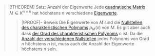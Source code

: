 > [!THEOREM] Satz: Anzahl der Eigenwerte
> Jede [quadratische Matrix](../Quadratische%20Matrix.md) $M\in K^{n\times n}$ hat höchstens $n$ verschiedene [Eigenwerte](Eigenwert.md).
> > [!PROOF]- Beweis
> > Die Eigenwerte von $M$ sind die [Nullstellen des charakteristischen Polynoms](Eigenschaften%20des%20charakteristischen%20Polynoms.md) $p_M(x)$ von $M$. Es gilt aber auch dass [der Grad des charakteristischen Polynoms](Eigenschaften%20des%20charakteristischen%20Polynoms.md) $n$ ist. Da die [Anzahl der verschiedenen Nullstellen](../../../../Analysis/Polynome/Nullstellen/Anzahl%20der%20Nullstellen.md) jedes Polynoms von Grad $n$ höchstens $n$ ist, muss auch die Anzahl der Eigenwerte höchstens $n$ sein.